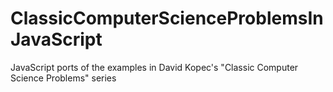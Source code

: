 # ClassicComputerScienceProblemsInJavaScript
JavaScript ports of the examples in David Kopec's "Classic Computer Science Problems" series
